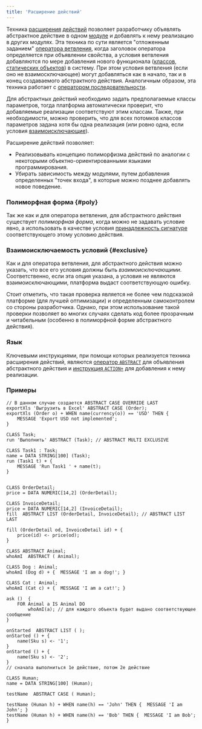 ```yaml
---
title: 'Расширение действий'
---
```


Техника [расширения](Extensions.md) [действий](Actions.md) позволяет разработчику объявлять абстрактное действие в одном [модуле](Modules.md) и добавлять к нему реализацию в других модулях. Эта техника по сути является "отложенным заданием" [оператора ветвления](Branching_CASE_IF_MULTI.md), когда заголовок оператора определяется при объявлении свойства, а условия ветвления добавляются по мере добавления нового функционала ([классов](Classes.md), [статических объектов](Static_objects.md)) в систему. При этом условия ветвления (если оно не взаимосключающее) могут добавляться как в начало, так и в конец создаваемого абстрактного действия. Аналогичным образом, эта техника работает с [оператором последовательности](Sequence.md).

Для абстрактных действий необходимо задать предполагаемые классы параметров, тогда платформа автоматически проверит, что добавляемые реализации соответствуют этим классам. Также, при необходимости, можно проверить, что для всех потомков классов параметров задана хотя бы одна реализация (или ровно одна, если условия [взаимоисключающие](Selection_CASE_IF_MULTI_OVERRIDE_EXCLUSIVE.md)).

Расширение действий позволяет:

-   Реализовывать концепцию полиморфизма действий по аналогии с некоторыми объектно-ориентированными языками программирования.
-   Убирать зависимость между модулями, путем добавления определенных "точек входа", в которые можно позднее добавлять новое поведение.

### Полиморфная форма {#poly}

Так же как и для оператора ветвления, для абстрактного действия существует *полиморфная форма*, когда можно не задавать условие явно, а использовать в качестве условия [принадлежность сигнатуре](Property_signature_ISCLASS.md) соответствующего этому условию действия.

### Взаимоисключаемость условий {#exclusive}

Как и для оператора ветвления, для абстрактного действия можно указать, что все его условия должны быть *взаимоисключающими*. Соответственно, если эта опция указана, а условия не являются взаимоисключающими, платформа выдаст соответствующую ошибку.

Стоит отметить, что такая проверка является не более чем подсказкой платформе (для лучшей оптимизации) и определенным самоконтролем со стороны разработчика. Однако, при этом использование такой проверки позволяет во многих случаях сделать код более прозрачным и читабельным (особенно в полиморфной форме абстрактного действия).

### Язык

Ключевыми инструкциями, при помощи которых реализуется техника расширения действий, являются [оператор `ABSTRACT`](ABSTRACT_action_operator.md) для объявления абстрактного действия и [инструкция `ACTION+`](ACTION+_statement.md) для добавления к нему реализации.

### Примеры

```lsf
// В данном случае создается ABSTRACT CASE OVERRIDE LAST
exportXls 'Выгрузить в Excel' ABSTRACT CASE (Order);         
exportXls (Order o) + WHEN name(currency(o)) == 'USD' THEN {
    MESSAGE 'Export USD not implemented';
}

CLASS Task;
run 'Выполнить' ABSTRACT (Task); // ABSTRACT MULTI EXCLUSIVE

CLASS Task1 : Task;
name = DATA STRING[100] (Task);
run (Task1 t) + {
    MESSAGE 'Run Task1 ' + name(t);
}


CLASS OrderDetail;
price = DATA NUMERIC[14,2] (OrderDetail);

CLASS InvoiceDetail;
price = DATA NUMERIC[14,2] (InvoiceDetail);
fill  ABSTRACT LIST (OrderDetail, InvoiceDetail); // ABSTRACT LIST LAST

fill (OrderDetail od, InvoiceDetail id) + {
    price(id) <- price(od);
}
```


```lsf
CLASS ABSTRACT Animal;
whoAmI  ABSTRACT ( Animal);

CLASS Dog : Animal;
whoAmI (Dog d) + {  MESSAGE 'I am a dog!'; }

CLASS Cat : Animal;
whoAmI (Cat c) + {  MESSAGE 'I am a сat!'; }

ask ()  {
    FOR Animal a IS Animal DO
        whoAmI(a); // для каждого объекта будет выдано соответствующее сообщение
}

onStarted  ABSTRACT LIST ( );
onStarted () + {
    name(Sku s) <- '1';
}
onStarted () + {
    name(Sku s) <- '2';
}
// сначала выполниться 1е действие, потом 2е действие

CLASS Human;
name = DATA STRING[100] (Human);

testName  ABSTRACT CASE ( Human);

testName (Human h) + WHEN name(h) == 'John' THEN {  MESSAGE 'I am John'; }
testName (Human h) + WHEN name(h) == 'Bob' THEN {  MESSAGE 'I am Bob'; }
```

  
